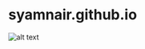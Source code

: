# syamnair.github.io

![alt text](https://github.com/syamnair01/syamnair.github.io/blob/main/TOGAF%2010-based%20payment%20system%20architecture.drawio?raw=true)
